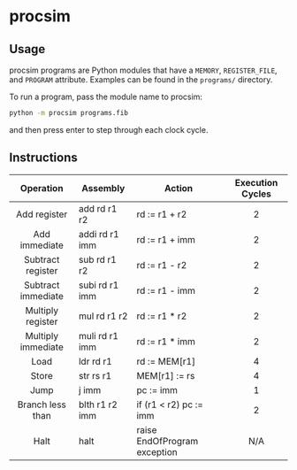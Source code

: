 # procsim

## Usage

procsim programs are Python modules that have a `MEMORY`, `REGISTER_FILE`, and `PROGRAM` attribute. Examples can be found in the `programs/` directory.

To run a program, pass the module name to procsim:

```sh
python -m procsim programs.fib
```

and then press enter to step through each clock cycle.

## Instructions

| Operation            | Assembly        | Action                       | Execution Cycles |
|:--------------------:| --------------- | ---------------------------- |:----------------:|
| Add register         | add  rd r1 r2   | rd := r1 + r2                | 2                |
| Add immediate        | addi rd r1 imm  | rd := r1 + imm               | 2                |
| Subtract register    | sub  rd r1 r2   | rd := r1 - r2                | 2                |
| Subtract immediate   | subi rd r1 imm  | rd := r1 - imm               | 2                |
| Multiply register    | mul  rd r1 r2   | rd := r1 * r2                | 2                |
| Multiply immediate   | muli rd r1 imm  | rd := r1 * imm               | 2                |
| Load                 | ldr  rd r1      | rd := MEM[r1]                | 4                |
| Store                | str  rs r1      | MEM[r1] := rs                | 4                |
| Jump                 | j    imm        | pc := imm                    | 1                |
| Branch less than     | blth r1 r2 imm  | if (r1 < r2) pc := imm       | 2                |
| Halt                 | halt            | raise EndOfProgram exception | N/A              |
